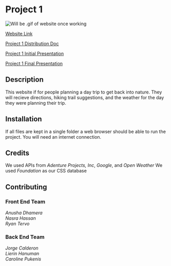 # Project 1

![Will be .gif of website once working](https://github.com/caropukenis/project-1/blob/master/assets/honeydew.png?raw=true)

[Website Link](https://caropukenis.github.io/project-1/)

[Project 1 Distribution Doc](https://docs.google.com/document/d/1CCYAeF27QUyxrQqBTAXs6bHndoxuQcyzrcFDQe-ONII/edit)

[Project 1 Initial Presentation](https://docs.google.com/presentation/d/15fWQxNH_xwaA6FMyiJC9--KeFYIMj47rl4ZrrB779kU/edit?usp=sharing)

[Project 1 Final Presentation](https://docs.google.com/presentation/d/1is0evU1E2aNyx8VhjWFkZaB0Qc9CzWLkPTYOrda1X-I/edit?usp=sharing)

## Description
This website if for people planning a day trip to get back into nature. They will recieve directions, hiking trail suggestions, and the weather for the day they were planning their trip. 

## Installation
If all files are kept in a single folder a web browser should be able to run the project.
You will need an internet connection.

## Credits
We used APIs from *Adenture Projects, Inc*, *Google*, and *Open Weather* 
We used *Foundation* as our CSS database

## Contributing
### Front End Team
*Anusha Dhamera*<br>
*Nasra Hassan*<br>
*Ryan Tervo*<br>
### Back End Team
*Jorge Calderon*<br>
*Lierin Hanuman*<br>
*Caroline Pukenis*<br>
